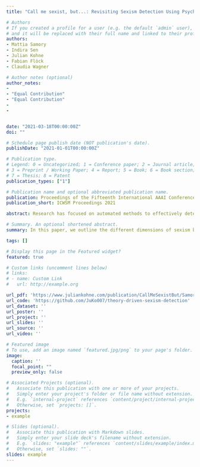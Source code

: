 ```yaml
---
title: "Call me sexist, but...: Revisiting Sexism Detection Using Psychological Scales and Adversarial Samples."

# Authors
# If you created a profile for a user (e.g. the default `admin` user), write the username (folder name) here 
# and it will be replaced with their full name and linked to their profile.
authors:
- Mattia Samory
- Indira Sen
- Julian Kohne
- Fabian Flöck
- Claudia Wagner

# Author notes (optional)
author_notes:
-
- "Equal Contribution"
- "Equal Contribution"
-
-


date: "2021-03-18T00:00:00Z"
doi: ""

# Schedule page publish date (NOT publication's date).
publishDate: "2021-01-01T00:00:00Z"

# Publication type.
# Legend: 0 = Uncategorized; 1 = Conference paper; 2 = Journal article;
# 3 = Preprint / Working Paper; 4 = Report; 5 = Book; 6 = Book section;
# 7 = Thesis; 8 = Patent
publication_types: ["1"]

# Publication name and optional abbreviated publication name.
publication: Proceedings of the Fifteenth International AAAI Conference on Web and Social Media (ICWSM 2021)
publication_short: ICWSM Proceedings 2021

abstract: Research has focused on automated methods to effectively detect sexism online. Although overt sexism seems easy to spot, its subtle forms and manifold expressions are not. In this paper, we outline the different dimensions of sexism by grounding them in their implementation in psychological scales. From the scales, we derive a codebook for sexism in social media, which we use to annotate existing and novel datasets, surfacing their limitations in breadth and validity with respect to the construct of sexism. Next, we leverage the annotated datasets to generate adversarial examples, and test the reliability of sexism detection methods. Results indicate that current machine learning models pick up on a very narrow set of linguistic markers of sexism and do not generalize well to out-of-domain examples. Yet, including diverse data and adversarial examples at training time results in models that generalize better and that are more robust to artifacts of data collection. By providing a scale-based codebook and insights regarding the shortcomings of the state-of-the-art, we hope to contribute to the development of better and broader models for sexism detection, including reflections on theory-driven approaches to data collection.

# Summary. An optional shortened abstract.
summary: In this paper, we outline the different dimensions of sexism by grounding them in their implementation in psychological scales. From the scales, we derive a codebook for sexism in social media which we use to annotate existing and novel datasets. Next, we leverage the annotated datasets to generate adversarial examples, and test the reliability of sexism detection methods.

tags: []

# Display this page in the Featured widget?
featured: true

# Custom links (uncomment lines below)
# links:
# - name: Custom Link
#   url: http://example.org

url_pdf: 'https://www.juliankohne.com/publication/CallMeSexistBut/Samory2021_CallMeSexistBut_preprint.pdf'
url_code: 'https://github.com/JuKo007/theory-driven-sexism-detection'
url_dataset: ''
url_poster: ''
url_project: ''
url_slides: ''
url_source: ''
url_video: ''

# Featured image
# To use, add an image named `featured.jpg/png` to your page's folder. 
image:
  caption: ''
  focal_point: ""
  preview_only: false

# Associated Projects (optional).
#   Associate this publication with one or more of your projects.
#   Simply enter your project's folder or file name without extension.
#   E.g. `internal-project` references `content/project/internal-project/index.md`.
#   Otherwise, set `projects: []`.
projects:
- example

# Slides (optional).
#   Associate this publication with Markdown slides.
#   Simply enter your slide deck's filename without extension.
#   E.g. `slides: "example"` references `content/slides/example/index.md`.
#   Otherwise, set `slides: ""`.
slides: example
---
```

